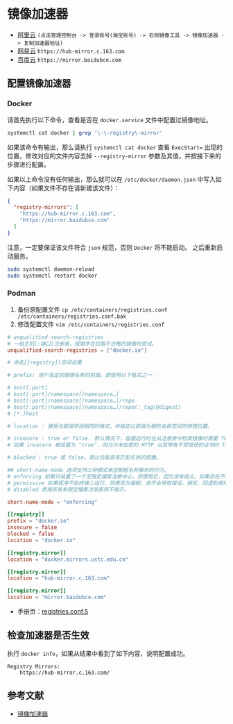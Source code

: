 # 镜像加速器

- [阿里云](https://www.aliyun.com/product/acr?source=5176.11533457&userCode=8lx5zmtu) `(点击管理控制台 -> 登录账号(淘宝账号) -> 右侧镜像工具 -> 镜像加速器 -> 复制加速器地址)`
- [网易云](https://www.163yun.com/help/documents/56918246390157312) `https://hub-mirror.c.163.com`
- [百度云](https://cloud.baidu.com/doc/CCE/s/Yjxppt74z#%E4%BD%BF%E7%94%A8dockerhub%E5%8A%A0%E9%80%9F%E5%99%A8) `https://mirror.baidubce.com`

## 配置镜像加速器

### Docker

请首先执行以下命令，查看是否在 `docker.service` 文件中配置过镜像地址。

```bash
systemctl cat docker | grep '\-\-registry\-mirror'
```

如果该命令有输出，那么请执行 `systemctl cat docker` 查看 `ExecStart=` 出现的位置，修改对应的文件内容去掉 `--registry-mirror` 参数及其值，并按接下来的步骤进行配置。

如果以上命令没有任何输出，那么就可以在 `/etc/docker/daemon.json` 中写入如下内容（如果文件不存在请新建该文件）：

```json
{
  "registry-mirrors": [
    "https://hub-mirror.c.163.com",
    "https://mirror.baidubce.com"
  ]
}
```

注意，一定要保证该文件符合 `json` 规范，否则 `Docker` 将不能启动。
之后重新启动服务。

```bash
sudo systemctl daemon-reload
sudo systemctl restart docker
```

### Podman

1. 备份原配置文件
`cp /etc/containers/registries.conf /etc/containers/registries.conf.bak`
2. 修改配置文件
`vim /etc/containers/registries.conf`

```conf
# unqualified-search-registries
# 一组主机[:端口]注册表，按顺序在拉取不合格的镜像时尝试。
unqualified-search-registries = ["docker.io"]

# 命名[[registry]]空间设置

# prefix: 用户指定的镜像名称的前缀，即使用以下格式之一：

# host[:port]
# host[:port]/namespace[/namespace…]
# host[:port]/namespace[/namespace…]/repo
# host[:port]/namespace[/namespace…]/repo(:_tag|@digest)
# [*.]host

# location : 接受与前缀字段相同的格式，并指定以前缀为根的名称空间的物理位置。

# insecure : true or false. 默认情况下，容器运行时在从注册表中检索镜像时需要 TLS。
# 如果 insecure 被设置为 "true"，则允许未加密的 HTTP 以及带有不受信任的证书的 TLS 连接。

# blocked : true 或 false。禁止拉取具有匹配名称的图像。

## short-name-mode 选项支持三种模式来控制短名称解析的行为。
# enforcing 如果只设置了一个无限定搜索注册中心，则使用它，因为没有歧义。如果存在不止一个注册表并且用户程序正在终端中运行（即，stdout和stdin是TTY），提示用户选择指定的搜索注册表之一。如果程序不在终端中运行，则不能解决歧义，这将导致错误。
# permissive 如果程序不在终端上运行，则表现为强制，但不会导致错误。相反，回退到使用所有不合格搜索注册中心。
# disabled 使用所有未限定搜索注册表而不提示。

short-name-mode = "enforcing"

[[registry]]
prefix = "docker.io"
insecure = false
blocked = false
location = "docker.io"

[[registry.mirror]]
location = "docker.mirrors.ustc.edu.cn"

[[registry.mirror]]
location = "hub-mirror.c.163.com"

[[registry.mirror]]
location = "mirror.baidubce.com"
```

- 手册页：[registries.conf.5](https://github.com/containers/image/blob/main/docs/containers-registries.conf.5.md)

## 检查加速器是否生效

执行 `docker info`，如果从结果中看到了如下内容，说明配置成功。

```text
Registry Mirrors:
    https://hub-mirror.c.163.com/
```

## 参考文献

- [镜像加速器](https://yeasy.gitbook.io/docker_practice/install/mirror)